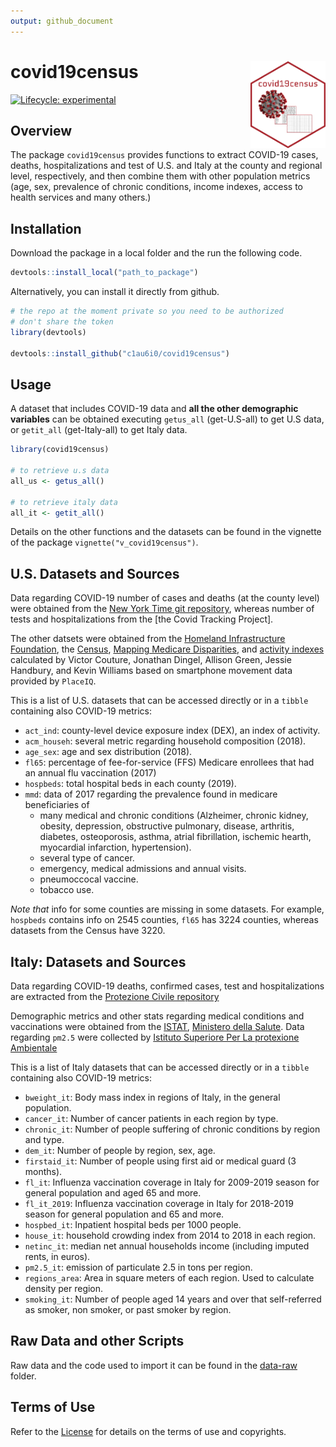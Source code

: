 ```yaml
---
output: github_document
---
```


<!-- README.md is generated from README.Rmd. Please edit that file -->



# covid19census  <img src='inst/img/hexsticker.png' align="right" height="139" />

<!-- badges: start -->
[![Lifecycle: experimental](https://img.shields.io/badge/lifecycle-experimental-orange.svg)](https://www.tidyverse.org/lifecycle/#experimental)
<!-- badges: end -->

## Overview

The package `covid19census` provides functions to extract COVID-19 cases, deaths, hospitalizations and test of U.S. and Italy at the county and regional level, respectively, and then combine them with other population metrics (age, sex, prevalence of chronic conditions, income indexes, access to health services and many others.)

## Installation

Download the package in a local folder and the run the following code.


```r
devtools::install_local("path_to_package")
```

Alternatively, you can install it directly from github.


```r
# the repo at the moment private so you need to be authorized 
# don't share the token
library(devtools)

devtools::install_github("c1au6i0/covid19census")
```

## Usage

A dataset that includes COVID-19 data and **all the other demographic variables** can be obtained executing `getus_all` (get-U.S-all) to get U.S data, or `getit_all` (get-Italy-all) to get Italy data.


```r
library(covid19census)

# to retrieve u.s data
all_us <- getus_all()

# to retrieve italy data
all_it <- getit_all()
```

Details on the other functions and the datasets can be found in the vignette of the package `vignette("v_covid19census")`.

## U.S. Datasets and Sources

Data regarding COVID-19 number of cases and deaths (at the county level) were obtained from the [New York Time git repository](https://github.com/nytimes/covid-19-data), whereas number of tests and hospitalizations from the [the Covid Tracking Project].

The other datsets were obtained from the [Homeland Infrastructure Foundation](https://hifld-geoplatform.opendata.arcgis.com/datasets/hospitals/data?page=18), the [Census](https://data.census.gov/cedsci/table?q=United%20States), [Mapping Medicare Disparities](https://data.cms.gov/mapping-medicare-disparities), and [activity indexes](https://github.com/COVIDExposureIndices/COVIDExposureIndices) calculated by  Victor Couture, Jonathan Dingel, Allison Green, Jessie Handbury, and Kevin Williams based on smartphone movement data provided by `PlaceIQ`.

This is a list of U.S. datasets that can be accessed directly or in a `tibble` containing also COVID-19 metrics:

* `act_ind`: county-level device exposure index (DEX), an index of activity.
* `acm_househ`: several metric regarding household composition (2018).
* `age_sex`: age and sex distribution (2018).
* `fl65`:  percentage of fee-for-service (FFS) Medicare enrollees that had an annual flu vaccination (2017)
* `hospbeds`: total hospital beds in each county (2019).
* `mmd`: data of 2017 regarding the  prevalence found in medicare beneficiaries of 
    * many medical and chronic conditions (Alzheimer, chronic kidney, obesity, depression, obstructive pulmonary, disease, arthritis, diabetes, osteoporosis, asthma, atrial  fibrillation, ischemic hearth, myocardial infarction, hypertension).
    * several type of cancer.
    * emergency,  medical admissions and annual visits.
    * pneumoccocal vaccine.
    * tobacco use.
    
*Note that* info for some counties are missing in some datasets. For example, `hospbeds` contains info on 2545 counties, `fl65` has 3224 counties, whereas datasets from the Census have 3220.

## Italy: Datasets and Sources

Data regarding COVID-19 deaths, confirmed cases, test and hospitalizations are extracted from the [Protezione Civile repository](https://github.com/pcm-dpc/COVID-19)

Demographic metrics and other stats regarding medical conditions and vaccinations were obtained from the [ISTAT](http://dati.istat.it/?lang=en), [Ministero della Salute](http://www.salute.gov.it/portale/home.html). Data regarding `pm2.5` were collected by [Istituto Superiore Per La protexione Ambientale](https://annuario.isprambiente.it/pon/basic/14)

This is a list of Italy datasets that can be accessed directly or in a `tibble` containing also COVID-19 metrics:

* `bweight_it`: Body mass index in regions of Italy, in the general population.
* `cancer_it`: Number of cancer patients in each region by type.
* `chronic_it`: Number of people suffering of chronic conditions by region and type.
* `dem_it`: Number of people by region, sex, age.
* `firstaid_it`: Number of people using first aid or medical guard (3 months). 
* `fl_it`: Influenza vaccination coverage in Italy for 2009-2019 season for general population and aged 65 and more.
* `fl_it_2019`: Influenza vaccination coverage in Italy for 2018-2019 season for general population and 65 and more.
* `hospbed_it`: Inpatient hospital beds per 1000 people.
* `house_it`:  household crowding index from 2014 to 2018 in each region.
* `netinc_it`:  median net annual households income (including imputed rents, in euros).
* `pm2.5_it`:  emission of particulate 2.5 in tons per region.
* `regions_area`: Area in square meters of each region. Used to calculate density per region.
* `smoking_it`: Number of people aged 14 years and over that self-referred as smoker, non smoker, or past smoker by region.

## Raw Data and other Scripts

Raw data and the code used to import it can be found in the [data-raw](https://github.com/c1au6i0/convid19census/tree/master/data-raw) folder. 


## Terms of Use

Refer to the [License](https://github.com/c1au6i0/covid19census/blob/master/LICENSE.md) for details on the terms of use and copyrights.



